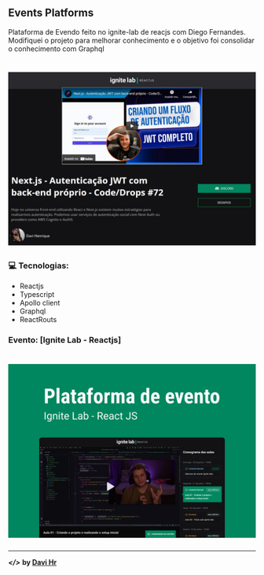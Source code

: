## Events Platforms
Plataforma de Evendo feito no ignite-lab de reacjs com Diego Fernandes.
Modifiquei o projeto para melhorar conhecimento e o objetivo foi consolidar
o conhecimento com Graphql

![](./.github/capa.jpeg)
===

### :computer: Tecnologias:
- Reactjs
- Typescript
- Apollo client
- Graphql
- ReactRouts
### Evento: [Ignite Lab - Reactjs]
![](./.github/capa_orginal.png)
===

---
***</>*** **by [Davi Hr](https://github.com/davifa1)**
